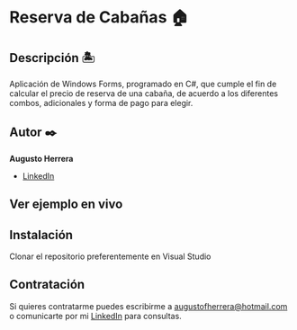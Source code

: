 # Reserva de Cabañas 🏠

## Descripción 🏝

Aplicación de Windows Forms, programado en C#, que cumple el fin de calcular el precio de reserva de una cabaña, de acuerdo a los diferentes combos, adicionales y forma de pago para elegir.

## Autor ✒️
**Augusto Herrera**

* [LinkedIn](https://www.linkedin.com/in/herreraaugusto/)

## Ver ejemplo en vivo 


## Instalación 
Clonar el repositorio preferentemente en Visual Studio 
  
## Contratación
Si quieres contratarme puedes escribirme a augustofherrera@hotmail.com o comunicarte por mi [LinkedIn](https://www.linkedin.com/in/herreraaugusto/) para consultas.
